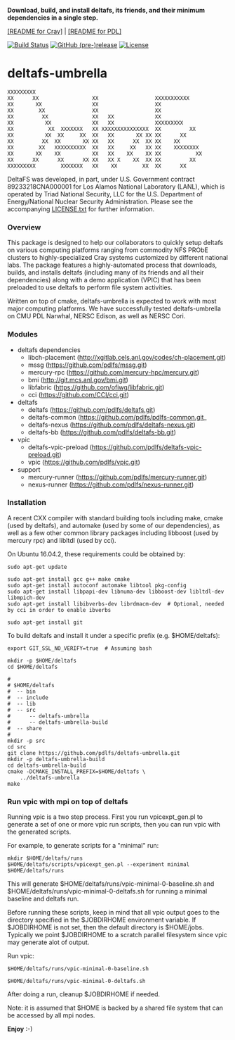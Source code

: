 **Download, build, and install deltafs, its friends, and their minimum dependencies in a single step.**

[[README for Cray]](README.cray.md) | [[README for PDL]](README.pdl.md)

[![Build Status](https://travis-ci.org/pdlfs/deltafs-umbrella.svg?branch=master)](https://travis-ci.org/pdlfs/deltafs-umbrella)
[![GitHub (pre-)release](https://img.shields.io/github/release-pre/pdlfs/deltafs-umbrella.svg)](https://github.com/pdlfs/deltafs-umbrella/releases)
[![License](https://img.shields.io/badge/license-New%20BSD-blue.svg)](LICENSE.txt)

deltafs-umbrella
================

```
XXXXXXXXX
XX      XX                 XX                  XXXXXXXXXXX
XX       XX                XX                  XX
XX        XX               XX                  XX
XX         XX              XX   XX             XX
XX          XX             XX   XX             XXXXXXXXX
XX           XX  XXXXXXX   XX XXXXXXXXXXXXXXX  XX         XX
XX          XX  XX     XX  XX   XX       XX XX XX      XX
XX         XX  XX       XX XX   XX      XX  XX XX    XX
XX        XX   XXXXXXXXXX  XX   XX     XX   XX XX    XXXXXXXX
XX       XX    XX          XX   XX    XX    XX XX           XX
XX      XX      XX      XX XX   XX X    XX  XX XX         XX
XXXXXXXXX        XXXXXXX   XX    XX        XX  XX      XX
```

DeltaFS was developed, in part, under U.S. Government contract 89233218CNA000001 for Los Alamos National Laboratory (LANL), which is operated by Triad National Security, LLC for the U.S. Department of Energy/National Nuclear Security Administration. Please see the accompanying [LICENSE.txt](LICENSE.txt) for further information. 

### Overview

This package is designed to help our collaborators to quickly setup deltafs on various computing platforms ranging from commodity NFS PRObE clusters to highly-specialized Cray systems customized by different national labs. The package features a highly-automated process that downloads, builds, and installs deltafs (including many of its friends and all their dependencies) along with a demo application (VPIC) that has been preloaded to use deltafs to perform file system activities.

Written on top of cmake, deltafs-umbrella is expected to work with most major computing platforms. We have successfully tested deltafs-umbrella on CMU PDL Narwhal, NERSC Edison, as well as NERSC Cori.

### Modules

* deltafs dependencies
  * libch-placement (http://xgitlab.cels.anl.gov/codes/ch-placement.git)
  * mssg (https://github.com/pdlfs/mssg.git)
  * mercury-rpc (https://github.com/mercury-hpc/mercury.git)
  * bmi (http://git.mcs.anl.gov/bmi.git)
  * libfabric (https://github.com/ofiwg/libfabric.git)
  * cci (https://github.com/CCI/cci.git)
* deltafs
  * deltafs (https://github.com/pdlfs/deltafs.git)
  * deltafs-common (https://github.com/pdlfs/pdlfs-common.git_
  * deltafs-nexus (https://github.com/pdlfs/deltafs-nexus.git)
  * deltafs-bb (https://github.com/pdlfs/deltafs-bb.git)
* vpic
  * deltafs-vpic-preload (https://github.com/pdlfs/deltafs-vpic-preload.git)
  * vpic (https://github.com/pdlfs/vpic.git)
* support
  * mercury-runner (https://github.com/pdlfs/mercury-runner.git)
  * nexus-runner (https://github.com/pdlfs/nexus-runner.git)

### Installation

A recent CXX compiler with standard building tools including make, cmake (used by deltafs), and automake (used by some of our dependencies), as well as a few other common library packages including libboost (used by mercury rpc) and libltdl (used by cci).

On Ubuntu 16.04.2, these requirements could be obtained by:

```
sudo apt-get update

sudo apt-get install gcc g++ make cmake
sudo apt-get install autoconf automake libtool pkg-config
sudo apt-get install libpapi-dev libnuma-dev libboost-dev libltdl-dev libmpich-dev
sudo apt-get install libibverbs-dev librdmacm-dev  # Optional, needed by cci in order to enable ibverbs

sudo apt-get install git
```

To build deltafs and install it under a specific prefix (e.g. $HOME/deltafs):

```
export GIT_SSL_NO_VERIFY=true  # Assuming bash

mkdir -p $HOME/deltafs
cd $HOME/deltafs

#
# $HOME/deltafs
#  -- bin
#  -- include
#  -- lib
#  -- src
#      -- deltafs-umbrella
#      -- deltafs-umbrella-build
#  -- share
#
mkdir -p src
cd src
git clone https://github.com/pdlfs/deltafs-umbrella.git
mkdir -p deltafs-umbrella-build
cd deltafs-umbrella-build
cmake -DCMAKE_INSTALL_PREFIX=$HOME/deltafs \
    ../deltafs-umbrella
make
```

### Run vpic with mpi on top of deltafs

Running vpic is a two step process.  First you run vpicexpt_gen.pl to generate a set of one or more vpic run scripts, then you can run vpic with the generated scripts.

For example, to generate scripts for a "minimal" run:
```
mkdir $HOME/deltafs/runs
$HOME/deltafs/scripts/vpicexpt_gen.pl --experiment minimal $HOME/deltafs/runs
```

This will generate $HOME/deltafs/runs/vpic-minimal-0-baseline.sh and $HOME/deltafs/runs/vpic-minimal-0-deltafs.sh for running a minimal baseline and deltafs run.

Before running these scripts, keep in mind that all vpic output goes to the directory specified in the $JOBDIRHOME environment variable.  If $JOBDIRHOME is not set, then the default directory is $HOME/jobs.  Typically we point $JOBDIRHOME to a scratch parallel filesystem since vpic may generate alot of output.

Run vpic:
```
$HOME/deltafs/runs/vpic-minimal-0-baseline.sh

$HOME/deltafs/runs/vpic-minimal-0-deltafs.sh
```

After doing a run, cleanup $JOBDIRHOME if needed.

Note: it is assumed that $HOME is backed by a shared file system that can be accessed by all mpi nodes.

**Enjoy** :-)
